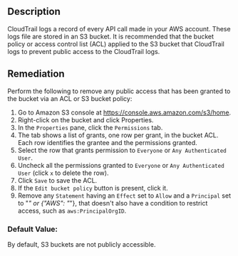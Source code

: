 ## Description

CloudTrail logs a record of every API call made in your AWS account. These logs file are stored in an S3 bucket. It is recommended that the bucket policy or access control list (ACL) applied to the S3 bucket that CloudTrail logs to prevent public access to the CloudTrail logs.

## Remediation

Perform the following to remove any public access that has been granted to the bucket via an ACL or S3 bucket policy:

1. Go to Amazon S3 console at https://console.aws.amazon.com/s3/home.
2. Right-click on the bucket and click Properties.
3. In the `Properties` pane, click the `Permissions` tab.
4. The tab shows a list of grants, one row per grant, in the bucket ACL. Each row identifies the grantee and the permissions granted.
5. Select the row that grants permission to `Everyone` or `Any Authenticated User`.
6. Uncheck all the permissions granted to `Everyone` or `Any Authenticated User` (click `x` to delete the row).
7. Click `Save` to save the ACL.
8. If the `Edit bucket policy` button is present, click it.
9. Remove any `Statement` having an `Effect` set to `Allow` and a `Principal` set to "*" or {"AWS": "*"}, that doesn't also have a condition to restrict access, such as `aws:PrincipalOrgID`.

### Default Value:

By default, S3 buckets are not publicly accessible.